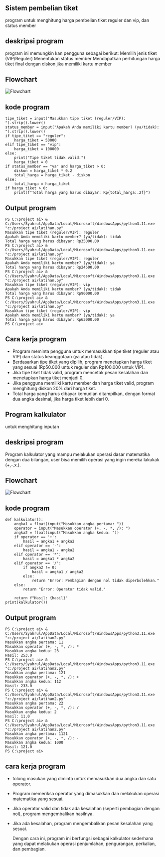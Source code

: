 ## Sistem pembelian tiket
program untuk menghitung harga pembelian tiket reguler dan vip, dan status member


## deskripsi program
program ini memungkin kan pengguna sebagai berikut:
Memilih jenis tiket (VIP/Reguler) Menentukan status member Mendapatkan perhitungan harga tiket final dengan diskon jika memiliki kartu member


## Flowchart
![Flowchart](/flochart8.png)


## kode program
```
tipe_tiket = input("Masukkan tipe tiket (reguler/VIP): ").strip().lower()
status_member = input("Apakah Anda memiliki kartu member? (ya/tidak): ").strip().lower()
if tipe_tiket == "reguler":
    harga_tiket = 50000
elif tipe_tiket == "vip":
    harga_tiket = 100000
else:
    print("Tipe tiket tidak valid.")
    harga_tiket = 0
if status_member == "ya" and harga_tiket > 0:
    diskon = harga_tiket * 0.2
    total_harga = harga_tiket - diskon
else:
    total_harga = harga_tiket
if harga_tiket > 0:
    print(f"Total harga yang harus dibayar: Rp{total_harga:.2f}")
```


## Output program
```
PS C:\project ai> & C:/Users/Syahrul/AppData/Local/Microsoft/WindowsApps/python3.11.exe "c:/project ai/latihan.py"
Masukkan tipe tiket (reguler/VIP): reguler
Apakah Anda memiliki kartu member? (ya/tidak): tidak
Total harga yang harus dibayar: Rp35000.00
PS C:\project ai> & C:/Users/Syahrul/AppData/Local/Microsoft/WindowsApps/python3.11.exe "c:/project ai/latihan.py"
Masukkan tipe tiket (reguler/VIP): reguler
Apakah Anda memiliki kartu member? (ya/tidak): ya
Total harga yang harus dibayar: Rp24500.00
PS C:\project ai> & C:/Users/Syahrul/AppData/Local/Microsoft/WindowsApps/python3.11.exe "c:/project ai/latihan.py"
Masukkan tipe tiket (reguler/VIP): vip    
Apakah Anda memiliki kartu member? (ya/tidak): tidak
Total harga yang harus dibayar: Rp90000.00
PS C:\project ai> & C:/Users/Syahrul/AppData/Local/Microsoft/WindowsApps/python3.11.exe "c:/project ai/latihan.py"
Masukkan tipe tiket (reguler/VIP): vip
Apakah Anda memiliki kartu member? (ya/tidak): ya
Total harga yang harus dibayar: Rp63000.00
PS C:\project ai>
```


## Cara kerja program

- Program meminta pengguna untuk memasukkan tipe tiket (reguler atau VIP) dan status keanggotaan (ya atau tidak).
- Berdasarkan tipe tiket yang dipilih, program menetapkan harga tiket yang sesuai (Rp50.000 untuk reguler dan Rp100.000 untuk VIP).
- Jika tipe tiket tidak valid, program mencetak pesan kesalahan dan menetapkan harga tiket menjadi 0.
- Jika pengguna memiliki kartu member dan harga tiket valid, program menghitung diskon 20% dari harga tiket.
- Total harga yang harus dibayar kemudian ditampilkan, dengan format dua angka desimal, jika harga tiket lebih dari 0.


## Program kalkulator
untuk menghitung inputan


## deskripsi program
Program kalkulator yang mampu melakukan operasi dasar matematika dengan dua bilangan, user bisa memilih operasi yang ingin mereka lakukak (+,-.x.).


## Flowchart
![Flowchart](/flowchartkalku1.png)


## kode program 
```
def kalkulator():
    angka1 = float(input("Masukkan angka pertama: "))
    operator = input("Masukkan operator (+, -, *, /): ")
    angka2 = float(input("Masukkan angka kedua: "))
    if operator == '+':
        hasil = angka1 + angka2
    elif operator == '-':
        hasil = angka1 - angka2
    elif operator == '*':
        hasil = angka1 * angka2
    elif operator == '/':
        if angka2 != 0:
            hasil = angka1 / angka2
        else:
            return "Error: Pembagian dengan nol tidak diperbolehkan."
    else:
        return "Error: Operator tidak valid."

    return f"Hasil: {hasil}"
print(kalkulator())
```


## Output program
```
PS C:\project ai> & C:/Users/Syahrul/AppData/Local/Microsoft/WindowsApps/python3.11.exe "c:/project ai/latihan2.py"
Masukkan angka pertama: 11
Masukkan operator (+, -, *, /): *
Masukkan angka kedua: 23
Hasil: 253.0
PS C:\project ai> & C:/Users/Syahrul/AppData/Local/Microsoft/WindowsApps/python3.11.exe "c:/project ai/latihan2.py"
Masukkan angka pertama: 121
Masukkan operator (+, -, *, /): +
Masukkan angka kedua: 112
Hasil: 233.0
PS C:\project ai> & C:/Users/Syahrul/AppData/Local/Microsoft/WindowsApps/python3.11.exe "c:/project ai/latihan2.py"
Masukkan angka pertama: 22
Masukkan operator (+, -, *, /): /
Masukkan angka kedua: 2
Hasil: 11.0
PS C:\project ai> & C:/Users/Syahrul/AppData/Local/Microsoft/WindowsApps/python3.11.exe "c:/project ai/latihan2.py"
Masukkan angka pertama: 1121
Masukkan operator (+, -, *, /): -   
Masukkan angka kedua: 1000
Hasil: 121.0
PS C:\project ai>
```


## cara kerja program 
- tolong masukan yang diminta untuk memasukkan dua angka dan satu operator.
- Program memeriksa operator yang dimasukkan dan melakukan operasi matematika yang sesuai.
- Jika operator valid dan tidak ada kesalahan (seperti pembagian dengan nol), program mengembalikan hasilnya.
- Jika ada kesalahan, program mengembalikan pesan kesalahan yang sesuai.

  Dengan cara ini, program ini berfungsi sebagai kalkulator sederhana yang dapat melakukan operasi penjumlahan, pengurangan, perkalian, dan pembagian.
